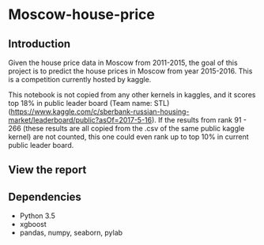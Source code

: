 # Moscow-house-price

## Introduction

Given the house price data in Moscow from 2011-2015, the goal of this project is to predict the house prices in Moscow from year 2015-2016. This is a competition currently hosted by kaggle.

This notebook is not copied from any other kernels in kaggles, and it scores top 18% in public leader board (Team name: STL) (https://www.kaggle.com/c/sberbank-russian-housing-market/leaderboard/public?asOf=2017-5-16). If the results from rank 91 - 266 (these results are all copied from the .csv of the same public kaggle kernel) are not counted, this one could even rank up to top 10% in current public leader board.

## View the report  


## Dependencies 

* Python 3.5   
* xgboost   
* pandas, numpy, seaborn, pylab
